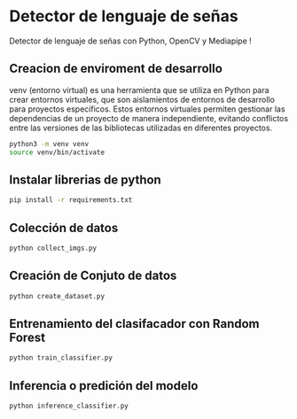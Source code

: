 # Detector de lenguaje de señas

 Detector de lenguaje de señas con Python, OpenCV y Mediapipe !

## Creacion de enviroment de desarrollo
venv (entorno virtual) es una herramienta que se utiliza en Python para crear entornos virtuales, que son aislamientos de entornos de desarrollo para proyectos específicos. Estos entornos virtuales permiten gestionar las dependencias de un proyecto de manera independiente, evitando conflictos entre las versiones de las bibliotecas utilizadas en diferentes proyectos.

```bash
python3 -m venv venv
source venv/bin/activate
```

## Instalar librerias de python

```bash
pip install -r requirements.txt
```

## Colección de datos

```bash
python collect_imgs.py
```

## Creación de Conjuto de datos

```bash
python create_dataset.py
```

## Entrenamiento del clasifacador con Random Forest

```bash
python train_classifier.py
```

## Inferencia o predición del modelo

```bash
python inference_classifier.py
```



